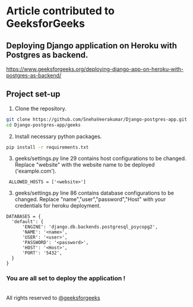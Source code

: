 # Article contributed to GeeksforGeeks
## Deploying Django application on Heroku with Postgres as backend.
<a href = "https://www.geeksforgeeks.org/deploying-django-app-on-heroku-with-postgres-as-backend/"> https://www.geeksforgeeks.org/deploying-django-app-on-heroku-with-postgres-as-backend/ </a>

## Project set-up

1. Clone the repository.
  ```sh
  git clone https://github.com/SnehaVeerakumar/Django-postgres-app.git
  cd Django-postgres-app/geeks
   ```
2. Install necessary python packages.
  ```sh
  pip install -r requirements.txt
   ```
3. geeks/settings.py line 29 contains host configurations to be changed.
Replace "website" with the website name to be deployed ('example.com').
  ```
   ALLOWED_HOSTS = ['<website>']
  ```  
3. geeks/settings.py line 86 contains database configurations to be changed.
Replace "name","user","password","Host" with your credentials for heroku deployment. 
  ```
  DATABASES = {
    'default': {
        'ENGINE': 'django.db.backends.postgresql_psycopg2',
        'NAME': '<name>', 
        'USER': '<user>', 
        'PASSWORD': '<password>',
        'HOST': '<Host>', 
        'PORT': '5432',
    }
}
   ```
### You are all set to deploy the application !

<br>
All rights reserved to <a href="https://www.geeksforgeeks.org/">@geeksforgeeks</a>


